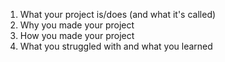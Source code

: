 1. What your project is/does (and what it's called)
2. Why you made your project
3. How you made your project
4. What you struggled with and what you learned



